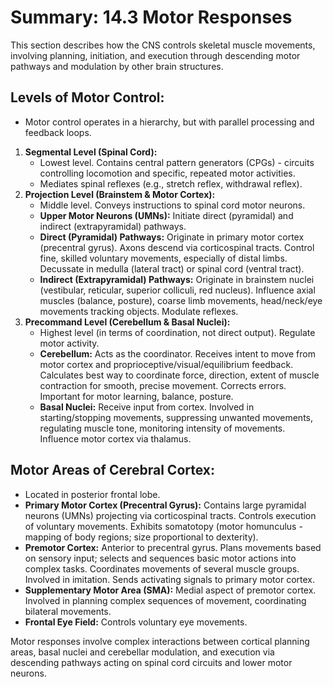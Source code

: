 # Summary: 14.3 Motor Responses

This section describes how the CNS controls skeletal muscle movements, involving planning, initiation, and execution through descending motor pathways and modulation by other brain structures.

## Levels of Motor Control:

*   Motor control operates in a hierarchy, but with parallel processing and feedback loops.
1.  **Segmental Level (Spinal Cord):**
    *   Lowest level. Contains central pattern generators (CPGs) - circuits controlling locomotion and specific, repeated motor activities.
    *   Mediates spinal reflexes (e.g., stretch reflex, withdrawal reflex).
2.  **Projection Level (Brainstem & Motor Cortex):**
    *   Middle level. Conveys instructions to spinal cord motor neurons.
    *   **Upper Motor Neurons (UMNs):** Initiate direct (pyramidal) and indirect (extrapyramidal) pathways.
    *   **Direct (Pyramidal) Pathways:** Originate in primary motor cortex (precentral gyrus). Axons descend via corticospinal tracts. Control fine, skilled voluntary movements, especially of distal limbs. Decussate in medulla (lateral tract) or spinal cord (ventral tract).
    *   **Indirect (Extrapyramidal) Pathways:** Originate in brainstem nuclei (vestibular, reticular, superior colliculi, red nucleus). Influence axial muscles (balance, posture), coarse limb movements, head/neck/eye movements tracking objects. Modulate reflexes.
3.  **Precommand Level (Cerebellum & Basal Nuclei):**
    *   Highest level (in terms of coordination, not direct output). Regulate motor activity.
    *   **Cerebellum:** Acts as the coordinator. Receives intent to move from motor cortex and proprioceptive/visual/equilibrium feedback. Calculates best way to coordinate force, direction, extent of muscle contraction for smooth, precise movement. Corrects errors. Important for motor learning, balance, posture.
    *   **Basal Nuclei:** Receive input from cortex. Involved in starting/stopping movements, suppressing unwanted movements, regulating muscle tone, monitoring intensity of movements. Influence motor cortex via thalamus.

## Motor Areas of Cerebral Cortex:

*   Located in posterior frontal lobe.
*   **Primary Motor Cortex (Precentral Gyrus):** Contains large pyramidal neurons (UMNs) projecting via corticospinal tracts. Controls execution of voluntary movements. Exhibits somatotopy (motor homunculus - mapping of body regions; size proportional to dexterity).
*   **Premotor Cortex:** Anterior to precentral gyrus. Plans movements based on sensory input; selects and sequences basic motor actions into complex tasks. Coordinates movements of several muscle groups. Involved in imitation. Sends activating signals to primary motor cortex.
*   **Supplementary Motor Area (SMA):** Medial aspect of premotor cortex. Involved in planning complex sequences of movement, coordinating bilateral movements.
*   **Frontal Eye Field:** Controls voluntary eye movements.

Motor responses involve complex interactions between cortical planning areas, basal nuclei and cerebellar modulation, and execution via descending pathways acting on spinal cord circuits and lower motor neurons.
